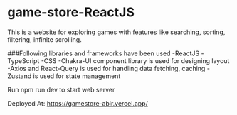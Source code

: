 # game-store-ReactJS
This is a website for exploring games with features like searching, sorting, filtering, infinite scrolling. 

###Following libraries and frameworks have been used
-ReactJS
-TypeScript 
-CSS 
-Chakra-UI component library is used for designing layout
-Axios and React-Query is used for handling data fetching, caching
-Zustand is used for state management

Run npm run dev to start web server

Deployed At: https://gamestore-abir.vercel.app/
